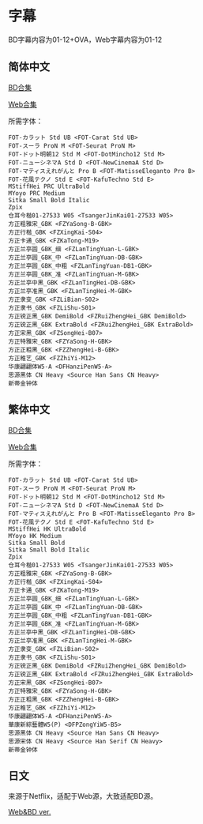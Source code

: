 # 字幕

BD字幕内容为01-12+OVA，Web字幕内容为01-12

## 简体中文

[BD合集](https://github.com/Nekomoekissaten-SUB/Nekomoekissaten-MIR-Subs/raw/master/Dorohedoro/Dorohedoro_BD_CHS.7z)

[Web合集](https://github.com/Nekomoekissaten-SUB/Nekomoekissaten-MIR-Subs/raw/master/Dorohedoro/Dorohedoro_Web_CHS.7z)

所需字体：
```
FOT-カラット Std UB <FOT-Carat Std UB>
FOT-スーラ ProN M <FOT-Seurat ProN M>
FOT-ドット明朝12 Std M <FOT-DotMincho12 Std M>
FOT-ニューシネマA Std D <FOT-NewCinemaA Std D>
FOT-マティスえれがんと Pro B <FOT-MatisseEleganto Pro B>
FOT-花風テクノ Std E <FOT-KafuTechno Std E>
MStiffHei PRC UltraBold
MYoyo PRC Medium
Sitka Small Bold Italic
Zpix
仓耳今楷01-27533 W05 <TsangerJinKai01-27533 W05>
方正粗雅宋_GBK <FZYaSong-B-GBK>
方正行楷_GBK <FZXingKai-S04>
方正卡通_GBK <FZKaTong-M19>
方正兰亭圆_GBK_细 <FZLanTingYuan-L-GBK>
方正兰亭圆_GBK_中 <FZLanTingYuan-DB-GBK>
方正兰亭圆_GBK_中粗 <FZLanTingYuan-DB1-GBK>
方正兰亭圆_GBK_准 <FZLanTingYuan-M-GBK>
方正兰亭中黑_GBK <FZLanTingHei-DB-GBK>
方正兰亭准黑_GBK <FZLanTingHei-M-GBK>
方正隶变_GBK <FZLiBian-S02>
方正隶书_GBK <FZLiShu-S01>
方正锐正黑_GBK DemiBold <FZRuiZhengHei_GBK DemiBold>
方正锐正黑_GBK ExtraBold <FZRuiZhengHei_GBK ExtraBold>
方正宋黑_GBK <FZSongHei-B07>
方正特雅宋_GBK <FZYaSong-H-GBK>
方正正粗黑_GBK <FZZhengHei-B-GBK>
方正稚艺_GBK <FZZhiYi-M12>
华康翩翩体W5-A <DFHanziPenW5-A>
思源黑体 CN Heavy <Source Han Sans CN Heavy>
新蒂金钟体
```

## 繁体中文

[BD合集](https://github.com/Nekomoekissaten-SUB/Nekomoekissaten-MIR-Subs/raw/master/Dorohedoro/Dorohedoro_BD_CHT.7z)

[Web合集](https://github.com/Nekomoekissaten-SUB/Nekomoekissaten-MIR-Subs/raw/master/Dorohedoro/Dorohedoro_Web_CHT.7z)

所需字体：
```
FOT-カラット Std UB <FOT-Carat Std UB>
FOT-スーラ ProN M <FOT-Seurat ProN M>
FOT-ドット明朝12 Std M <FOT-DotMincho12 Std M>
FOT-ニューシネマA Std D <FOT-NewCinemaA Std D>
FOT-マティスえれがんと Pro B <FOT-MatisseEleganto Pro B>
FOT-花風テクノ Std E <FOT-KafuTechno Std E>
MStiffHei HK UltraBold
MYoyo HK Medium
Sitka Small Bold
Sitka Small Bold Italic
Zpix
仓耳今楷01-27533 W05 <TsangerJinKai01-27533 W05>
方正粗雅宋_GBK <FZYaSong-B-GBK>
方正行楷_GBK <FZXingKai-S04>
方正卡通_GBK <FZKaTong-M19>
方正兰亭圆_GBK_细 <FZLanTingYuan-L-GBK>
方正兰亭圆_GBK_中 <FZLanTingYuan-DB-GBK>
方正兰亭圆_GBK_中粗 <FZLanTingYuan-DB1-GBK>
方正兰亭圆_GBK_准 <FZLanTingYuan-M-GBK>
方正兰亭中黑_GBK <FZLanTingHei-DB-GBK>
方正兰亭准黑_GBK <FZLanTingHei-M-GBK>
方正隶变_GBK <FZLiBian-S02>
方正隶书_GBK <FZLiShu-S01>
方正锐正黑_GBK DemiBold <FZRuiZhengHei_GBK DemiBold>
方正锐正黑_GBK ExtraBold <FZRuiZhengHei_GBK ExtraBold>
方正宋黑_GBK <FZSongHei-B07>
方正特雅宋_GBK <FZYaSong-H-GBK>
方正正粗黑_GBK <FZZhengHei-B-GBK>
方正稚艺_GBK <FZZhiYi-M12>
华康翩翩体W5-A <DFHanziPenW5-A>
華康新綜藝體W5(P) <DFPZongYiW5-B5>
思源黑体 CN Heavy <Source Han Sans CN Heavy>
思源宋体 CN Heavy <Source Han Serif CN Heavy>
新蒂金钟体
```

## 日文

来源于Netflix，适配于Web源，大致适配BD源。

[Web&BD ver.](https://github.com/Nekomoekissaten-SUB/Nekomoekissaten-MIR-Subs/raw/master/Dorohedoro/Dorohedoro_JPN.7z)